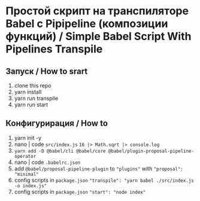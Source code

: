 # Простой скрипт на транспиляторе Babel с Pipipeline (композиции функций) / Simple Babel Script With Pipelines Transpile

## Запуск / How to srart
1. clone this repo
2. yarn install
3. yarn run transpile
4. yarn run start

## Конфигурирация / How to
1. yarn init -y
2. nano | code `src/index.js` 
   `16 |> Math.sqrt |> console.log`
3. `yarn add -D @babel/cli @babel/core @babel/plugin-proposal-pipeline-operator`
4. nano | code `.babelrc.json`
5. add `@babel/proposal-pipeline-plugin` to `"plugins"` with `"proposal": "minimal"`
6. config scripts in `package.json` `"transpile": "yarn babel ./src/index.js -o index.js"`
7. config scripts in `package.json` `"start": "node index"`
